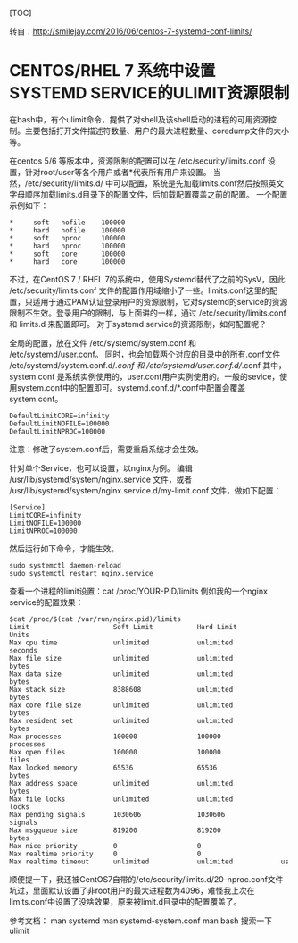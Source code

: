 [TOC]

转自：http://smilejay.com/2016/06/centos-7-systemd-conf-limits/

# CENTOS/RHEL 7 系统中设置SYSTEMD SERVICE的ULIMIT资源限制



在bash中，有个ulimit命令，提供了对shell及该shell启动的进程的可用资源控制。主要包括打开文件描述符数量、用户的最大进程数量、coredump文件的大小等。

在centos 5/6 等版本中，资源限制的配置可以在 /etc/security/limits.conf 设置，针对root/user等各个用户或者*代表所有用户来设置。 当然，/etc/security/limits.d/ 中可以配置，系统是先加载limits.conf然后按照英文字母顺序加载limits.d目录下的配置文件，后加载配置覆盖之前的配置。 一个配置示例如下：

```shell
*     soft   nofile    100000
*     hard   nofile    100000
*     soft   nproc     100000
*     hard   nproc     100000
*     soft   core      100000
*     hard   core      100000
```

不过，在CentOS 7 / RHEL 7的系统中，使用Systemd替代了之前的SysV，因此 /etc/security/limits.conf 文件的配置作用域缩小了一些。limits.conf这里的配置，只适用于通过PAM认证登录用户的资源限制，它对systemd的service的资源限制不生效。登录用户的限制，与上面讲的一样，通过 /etc/security/limits.conf 和 limits.d 来配置即可。
对于systemd service的资源限制，如何配置呢？

全局的配置，放在文件 /etc/systemd/system.conf 和 /etc/systemd/user.conf。 同时，也会加载两个对应的目录中的所有.conf文件 /etc/systemd/system.conf.d/*.conf 和 /etc/systemd/user.conf.d/*.conf
其中，system.conf 是系统实例使用的，user.conf用户实例使用的。一般的sevice，使用system.conf中的配置即可。systemd.conf.d/*.conf中配置会覆盖system.conf。

```shell
DefaultLimitCORE=infinity
DefaultLimitNOFILE=100000
DefaultLimitNPROC=100000
```

注意：修改了system.conf后，需要重启系统才会生效。

针对单个Service，也可以设置，以nginx为例。
编辑 /usr/lib/systemd/system/nginx.service 文件，或者 /usr/lib/systemd/system/nginx.service.d/my-limit.conf 文件，做如下配置：

```shell
[Service]
LimitCORE=infinity
LimitNOFILE=100000
LimitNPROC=100000
```

然后运行如下命令，才能生效。

```shell
sudo systemctl daemon-reload
sudo systemctl restart nginx.service
```

查看一个进程的limit设置：cat /proc/YOUR-PID/limits
例如我的一个nginx service的配置效果：

```shell
$cat /proc/$(cat /var/run/nginx.pid)/limits
Limit                     Soft Limit           Hard Limit           Units
Max cpu time              unlimited            unlimited            seconds
Max file size             unlimited            unlimited            bytes
Max data size             unlimited            unlimited            bytes
Max stack size            8388608              unlimited            bytes
Max core file size        unlimited            unlimited            bytes
Max resident set          unlimited            unlimited            bytes
Max processes             100000               100000               processes
Max open files            100000               100000               files
Max locked memory         65536                65536                bytes
Max address space         unlimited            unlimited            bytes
Max file locks            unlimited            unlimited            locks
Max pending signals       1030606              1030606              signals
Max msgqueue size         819200               819200               bytes
Max nice priority         0                    0
Max realtime priority     0                    0
Max realtime timeout      unlimited            unlimited            us
```

顺便提一下，我还被CentOS7自带的/etc/security/limits.d/20-nproc.conf文件坑过，里面默认设置了非root用户的最大进程数为4096，难怪我上次在limits.conf中设置了没啥效果，原来被limit.d目录中的配置覆盖了。

参考文档：
man systemd
man systemd-system.conf
man bash 搜索一下ulimit












